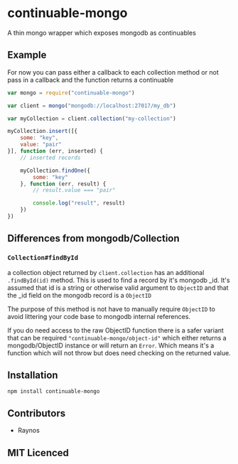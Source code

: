 # continuable-mongo

<!-- [![build status][1]][2] [![dependency status][3]][4]

[![browser support][5]][6] -->

A thin mongo wrapper which exposes mongodb as continuables

## Example

For now you can pass either a callback to each collection method
  or not pass in a callback and the function returns a continuable

```js
var mongo = require("continuable-mongo")

var client = mongo("mongodb://localhost:27017/my_db")

var myCollection = client.collection("my-collection")

myCollection.insert([{
    some: "key",
    value: "pair"
}], function (err, inserted) {
    // inserted records

    myCollection.findOne({
        some: "key"
    }, function (err, result) {
        // result.value === "pair"

        console.log("result", result)
    })
})
```

## Differences from mongodb/Collection

### `Collection#findById`

a collection object returned by `client.collection` has an
    additional `.findById(id)` method. This is used to find
    a record by it's mongodb _id. It's assumed that id is a string
    or otherwise valid argument to `ObjectID` and that the _id field
    on the mongodb record is a `ObjectID`

The purpose of this method is not have to manually require `ObjectID`
    to avoid littering your code base to mongodb internal references.

If you do need access to the raw ObjectID function there is a safer
    variant that can be required `"continuable-mongo/object-id"` which
    either returns a mongodb/ObjectID instance or will return an `Error`.
    Which means it's a function which will not throw but does need
    checking on the returned value.


## Installation

`npm install continuable-mongo`

## Contributors

 - Raynos

## MIT Licenced

  [1]: https://secure.travis-ci.org/Colingo/continuable-mongo.png
  [2]: http://travis-ci.org/Colingo/continuable-mongo
  [3]: https://david-dm.org/Colingo/continuable-mongo/status.png
  [4]: https://david-dm.org/Colingo/continuable-mongo
  [5]: https://ci.testling.com/Colingo/continuable-mongo.png
  [6]: https://ci.testling.com/Colingo/continuable-mongo

